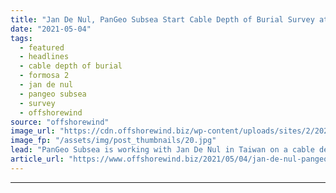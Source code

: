 ```yaml
---
title: "Jan De Nul, PanGeo Subsea Start Cable Depth of Burial Survey at Formosa 2"
date: "2021-05-04"
tags: 
  - featured
  - headlines
  - cable depth of burial
  - formosa 2
  - jan de nul
  - pangeo subsea
  - survey
  - offshorewind
source: "offshorewind"
image_url: "https://cdn.offshorewind.biz/wp-content/uploads/sites/2/2021/05/04105002/PanGeo-Subsea-Sub-Bottom-Imager.jpg"
image_fp: "/assets/img/post_thumbnails/20.jpg"
lead: "PanGeo Subsea is working with Jan De Nul in Taiwan on a cable depth"
article_url: "https://www.offshorewind.biz/2021/05/04/jan-de-nul-pangeo-subsea-start-cable-depth-of-burial-survey-at-formosa-2/"
---
```


---
